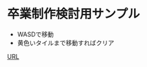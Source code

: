# 卒業制作検討用サンプル

- WASDで移動
- 黄色いタイルまで移動すればクリア


[URL](https://imagirelab.com/2023_Chase_sample/WebGL/WebGL/)
